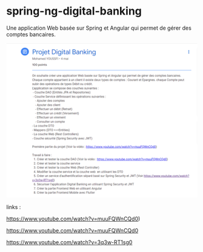 # spring-ng-digital-banking
Une application Web basée sur Spring et Angular qui permet de gérer des comptes bancaires.



<img src="./ennoncé.png" width="600px" />


links : 

https://www.youtube.com/watch?v=muuFQWnCQd0)

https://www.youtube.com/watch?v=muuFQWnCQd0

https://www.youtube.com/watch?v=3q3w-RT1sg0
